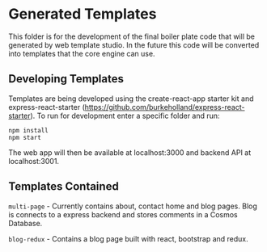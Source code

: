 # Generated Templates

This folder is for the development of the final boiler plate code that will be generated by web template studio. In the future this code will be converted into templates that the core engine can use.

## Developing Templates

Templates are being developed using the create-react-app starter kit and express-react-starter (https://github.com/burkeholland/express-react-starter). To run for development enter a specific folder and run:

```
npm install
npm start
```

The web app will then be available at localhost:3000 and backend API at localhost:3001.

## Templates Contained

`multi-page` - Currently contains about, contact home and blog pages. Blog is connects to a express backend and stores comments in a Cosmos Database.

`blog-redux` - Contains a blog page built with react, bootstrap and redux.
